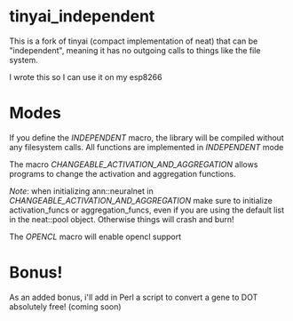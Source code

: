 # tinyai_independent

This is a fork of tinyai (compact implementation of neat) that can be "independent", meaning it has no outgoing calls to things like the file system.

I wrote this so I can use it on my esp8266

# Modes

If you define the *INDEPENDENT* macro, the library will be compiled without any filesystem calls.
All functions are implemented in *INDEPENDENT* mode

The macro *CHANGEABLE_ACTIVATION_AND_AGGREGATION* allows programs to change the activation and aggregation functions.

*Note*: when initializing ann::neuralnet in *CHANGEABLE_ACTIVATION_AND_AGGREGATION* make sure to
initialize activation_funcs or aggregation_funcs, even if you are using the default list in the
neat::pool object. Otherwise things will crash and burn!

The *OPENCL* macro will enable opencl support

# Bonus!

As an added bonus, i'll add in Perl a script to convert a gene to DOT absolutely free! (coming soon)